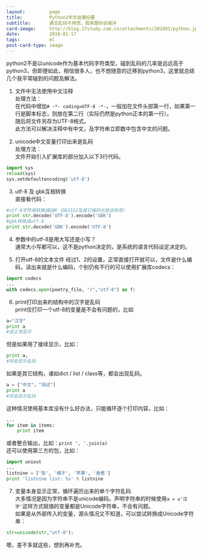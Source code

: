 ```yaml
---
layout:         page
title:          Python2中文处理纪要
subtitle:       遇见乱码不用慌，我来跟你说端详
card-image:     http://blog.17study.com.cn/attachments/201801/python.jpg
date:           2018-01-17
tags:           ml
post-card-type: image
---
```

python2不是以unicode作为基本代码字符类型，碰到乱码的几率是远远高于python3，但即便如此，相信很多人，也不想随意的迁移到python3，这里就总结几个我平常碰到的问题及解法。  
1. 文件中无法使用中文注释  
处理方法：  
在代码中增加`# -*- coding=UTF-8 -*-`，一般加在文件头部第一行，如果第一行是脚本标志，则放在第二行（实际仍然是python正本的第一行）。  
随后将文件另存为UTF-8格式。  
此方法可以解决注释中有中文，及字符串立即数中包含中文的问题。  

2. unicode中文变量打印出来是乱码  
处理方法：  
文件开始引入扩展库的部分加入以下3行代码。  
```python
import sys
reload(sys)
sys.setdefaultencoding('utf-8')
```

3. utf-8 及 gbk互相转换  
直接看代码：  
```python
#utf-8字符串转换成GBK（GB2312及其它编码也是这样用）
print str.decode('UTF-8').encode('GBK')
#gbk转换成utf-8
print str.decode('GBK').encode('UTF-8')
```

4. 参数中的utf-8是用大写还是小写？  
通常大小写都可以，这不是python决定的，是系统的语言代码设定决定的。  

5. 打开utf-8的文本文件
经过1、2的设置，正常直接打开就可以，文件是什么编码，读出来就是什么编码，个别仍有不行的可以使用扩展库codecs：  
```python
import codecs
...
with codecs.open(poetry_file, "r","utf-8") as f:
```

6. print打印出来的结构中的汉字是乱码  
print仅打印一个utf-8的变量是不会有问题的，比如  
```python
a="汉字"
print a
#会正常显示
```  
但是如果用了接续显示，比如：  
```python
print a,
#将会显示乱码
```
如果是其它结构，诸如dict / list / class等，都会出现乱码。  
```python
a = ["中文"，"测试"]
print a
#将会显示乱码
```
这种情况使用基本库没有什么好办法，只能循环逐个打印内容，比如：  
```python
...
for item in items:
	print item
```
或者整合输出，比如：`print ', '.join(a)`  
还可以使用第三方的包，比如：  
```python
import uniout
...
listnine = ['梨', '橘子', '苹果', '香蕉']
print 'listnine list: %s' % listnine
```

7. 变量本身显示正常，循环遍历出来的单个字符乱码  
大多情况是因为字符串不是unicode编码。声明字符串的时候使用`a = u'汉字'`这样方式赋值的变量都是Unicode字符串，不会有问题。  
如果是从外部传入的变量，源头情况又不知道，可以尝试转换成Unicode字符串：  
```python
str=unicode(str,"utf-8");
```

嗯，差不多就这些，想到再补充。  


